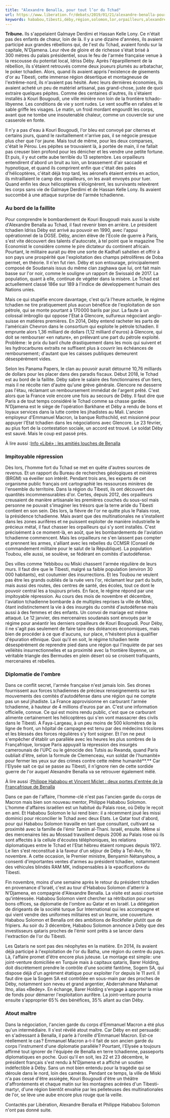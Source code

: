 ```yaml
---
title: "Alexandre Benalla, pour tout l’or du Tchad"
url: https://www.liberation.fr/debats/2019/01/21/alexandre-benalla-pour-tout-l-or-du-tchad_1704358
keywords: hababou,tibesti,déby,région,solomon,lor,orpailleurs,alexandre,benalla,tchad,tchadien
---
```

**Tribune.** Ils s'appelaient Galmaye Derdimi et Hassan Kelle Lony. Ce n'était pas des enfants de chœur, loin de là. Il y a une dizaine d'années, ils avaient participé aux grandes rébellions qui, de l'est du Tchad, avaient fondu sur la capitale, N'Djamena. Leur rêve de gloire et de richesse s'était brisé à 300 mètres du palais présidentiel, sous le feu de l'armée française venue à la rescousse du potentat local, Idriss Déby. Après l'éparpillement de la rébellion, ils s'étaient retrouvés comme deux joueurs plumés au arbatachar, le poker tchadien. Alors, quand ils avaient appris l'existence de gisements d'or au Tibesti, cette immense région désertique et montagneuse de l'extrême-nord, ils n'avaient pas hésité. Avec leurs dernières économies, ils avaient acheté un peu de matériel artisanal, pas grand-chose, juste de quoi extraire quelques pépites. Comme des centaines d'autres, ils s'étaient installés à Kouri Bougoudi, une ville minière non loin de la frontière tchado-libyenne. Les conditions de vie y sont rudes. Le vent souffle en rafales et le sable griffe les visages. Le matin, un froid mordant engourdit les corps, avant que ne tombe une insoutenable chaleur, comme un couvercle sur une casserole en fonte.

Il n'y a pas d'eau à Kouri Bougoudi, l'or bleu est convoyé par citernes et certains jours, quand le ravitaillement n'arrive pas, il se négocie presque plus cher que l'or jaune. Mais tout de même, pour les deux comparses, c'était le Pérou. Les pépites se trouvaient là, à portée de main, il ne fallait pas creuser bien profond pour les dénicher et les vendre une petite fortune. Et puis, il y eut cette aube terrible du 13 septembre. Les orpailleurs entendirent d'abord un bruit au loin, un brassement d'air saccadé et hypnotique, et quand ils comprirent enfin que c'était des pales d'hélicoptères, c'était déjà trop tard, les aéronefs étaient entrés en action, ils mitraillaient le camp des orpailleurs, on les avait envoyés pour tuer. Quand enfin les deux hélicoptères s'éloignèrent, les survivants relevèrent les corps sans vie de Galmaye Derdimi et de Hassan Kelle Lony. Ils avaient succombé à une attaque surprise de l'armée tchadienne.

### Au bord de la faillite

Pour comprendre le bombardement de Kouri Bougoudi mais aussi la visite d'Alexandre Benalla au Tchad, il faut revenir bien en arrière. Le président tchadien Idriss Déby est arrivé au pouvoir en 1990, avec l'appui opérationnel de la DGSE. Déby, ancien élève de l'Ecole de guerre à Paris, s'est vite découvert des talents d'autocrate, à tel point que le magazine The Economist le considère comme le pire dictateur du continent africain. Pourtant, le militaire aurait pu être une sorte de Kadhafi sahélien et offrir à son pays une prospérité que l'exploitation des champs pétrolifères de Doba permet, en théorie. Il n'en fut rien. Déby et son entourage, principalement composé de Soudanais issus du même clan zaghawa que lui, ont fait main basse sur l'or noir, comme le souligne un rapport de Swissaid de 2017. La population, quant à elle, continue de végéter dans la misère. Le Tchad est actuellement classé 186e sur 189 à l'indice de développement humain des Nations unies.

Mais ce qui stupéfie encore davantage, c'est qu'à l'heure actuelle, le régime tchadien ne tire pratiquement plus aucun bénéfice de l'exploitation de son pétrole, qui se monte pourtant à 170 000 barils par jour. La faute à un colossal imbroglio qui oppose l'Etat à Glencore, sulfureux négociant anglo-suisse en matières premières. En 2014, Déby entend racheter les parts de l'américain Chevron dans le consortium qui exploite le pétrole tchadien. Il emprunte alors 1,36 milliard de dollars (1,12 milliard d'euros) à Glencore, qui doit se rembourser «en nature», en prélevant une part du pétrole exploité. Problème : le prix du baril chute drastiquement dans les mois qui suivent et les hydrocarbures extraits ne suffisent plus à couvrir les échéances de remboursement ; d'autant que les caisses publiques demeurent désespérément vides.

Selon les Panama Papers, le clan au pouvoir aurait détourné 10,76 milliards de dollars pour les placer dans des paradis fiscaux. Début 2018, le Tchad est au bord de la faillite. Déby sabre le salaire des fonctionnaires d'un tiers, mais il ne récolte rien d'autre qu'une grève générale. Glencore ne desserre pas l'étau, réclamant un remboursement immédiat de l'argent prêté. C'est alors que la France vole encore une fois au secours de Déby. Il faut dire que Paris a de tout temps considéré le Tchad comme sa chasse gardée. N'Djamena est le siège de l'opération Barkhane et Déby a rendu de bons et loyaux services dans la lutte contre les jihadistes au Mali. L'ancien employeur d'Emmanuel Macron, la banque Rothschild, est missionné pour appuyer l'Etat tchadien dans les négociations avec Glencore. Le 23 février, au plus fort de la contestation sociale, un accord est trouvé. Le soldat Déby est sauvé. Mais le coup est passé près.

À lire aussi :[Info «Libé» : les amitiés louches de Benalla](https://www.liberation.fr/france/2019/01/06/info-libe-les-amities-louches-de-benalla_1701361)

### Impitoyable répression

Dès lors, l'homme fort du Tchad se met en quête d'autres sources de revenus. Et un rapport du Bureau de recherches géologiques et minières (BRGM) va éveiller son intérêt. Pendant trois ans, les experts de cet organisme public français ont cartographié les ressources minières de l'ensemble du territoire. Dans la région du Tibesti, ils ont découvert des quantités incommensurables d'or. Certes, depuis 2012, des orpailleurs creusaient de manière artisanale les premières couches du sous-sol mais personne ne pouvait s'imaginer les trésors que la terre aride du Tibesti contient en son sein. Dès lors, la fièvre de l'or ne quitte plus le Palais rose, la présidence tchadienne. Mais avant que des multinationales ne s'installent dans les zones aurifères et ne puissent exploiter de manière industrielle le précieux métal, il faut chasser les orpailleurs qui s'y sont installés. C'est précisément à ce moment-là, en août, que les bombardements de l'aviation tchadienne commencent. Mais les orpailleurs ne s'en laissent pas compter et prennent les armes, s'alliant avec les rebelles du CCMSR (Conseil de commandement militaire pour le salut de la République). La population Toubou, elle aussi, se soulève, se fédérant en comités d'autodéfense.

Des villes comme Yebbibou ou Miski chassent l'armée régulière de leurs murs. Il faut dire que le Tibesti, malgré sa faible population (environ 30 000 habitants), est coutumier des insurrections. Et les Toubou ne veulent pas être les grands oubliés de la ruée vers l'or, réclamant leur part du butin, mais aussi des routes, des centres de santé, des écoles, tout ce dont le pouvoir central les a toujours privés. En face, le régime répond par une impitoyable répression. Au cours des mois de novembre et décembre, l'aviation tchadienne bombarde à de multiples reprises la ville de Miski, ôtant indistinctement la vie à des insurgés du comité d'autodéfense mais aussi à des femmes et des enfants. Un convoi de mariage est même attaqué. Le 12 janvier, des mercenaires soudanais sont envoyés par le régime pour anéantir les derniers orpailleurs de Kouri Bougoudi. Pour Déby, il ne s'agit pas seulement de faire taire des doléances économiques, mais bien de procéder à ce que d'aucuns, sur place, n'hésitent plus à qualifier d'épuration ethnique. Quoi qu'il en soit, le régime tchadien tente désespérément de reprendre pied dans une région qui l'inquiète de par ses velléités insurrectionnelles et sa proximité avec la frontière libyenne, un véritable triangle des Bermudes en plein désert où se croisent trafiquants, mercenaires et rebelles.

### Diplomatie de l'ombre

Dans ce conflit secret, l'armée française n'est jamais loin. Ses drones fournissent aux forces tchadiennes de précieux renseignements sur les mouvements des comités d'autodéfense dans une région qui ne compte pas un seul jihadiste. La France approvisionne en carburant l'armée tchadienne, à hauteur de 4 millions d'euros par an. C'est une information officielle, connue. Ce qui est moins rendu public, c'est que ce carburant alimente certainement les hélicoptères qui s'en vont massacrer des civils dans le Tibesti. A Faya-Largeau, à un peu moins de 500 kilomètres de la ligne de front, un hôpital de campagne est tenu par des médecins tricolores et les blessés des forces régulières s'y font soigner. Et l'on ne peut s'empêcher d'établir un parallèle avec les heures les plus sombres de la Françafrique, lorsque Paris appuyait la répression des insurgés camerounais de l'UPC ou le génocide des Tutsis au Rwanda, quand Paris oubliait d'être, selon la formule de Clemenceau, «un soldat de l'humanité» pour fermer les yeux sur des crimes contre cette même humanité**.** Car l'Elysée sait ce qui se passe au Tibesti, il n'ignore rien de cette sordide guerre de l'or auquel Alexandre Benalla va se retrouver également mêlé.

À lire aussi :[Philippe Hababou et Vincent Miclet : deux portes d'entrée de la Françafrique de Benalla](https://www.liberation.fr/france/2019/01/06/philippe-hababou-et-vincent-miclet-deux-portes-d-entree-de-la-francafrique-de-benalla_1701360)

Dans ce pan de l'affaire, l'homme-clé n'est pas l'ancien garde du corps de Macron mais bien son nouveau mentor, Philippe Hababou Solomon. L'homme d'affaires israélien est un habitué du Palais rose, où Déby le reçoit en ami. Et Hababou Solomon le lui rend bien : il a récemment joué les missi dominici pour réconcilier le Tchad avec deux Etats. Le Qatar tout d'abord, pour qui Hababou Solomon travaille en tant que consultant, cultivant sa proximité avec la famille de l'émir Tamim al-Thani. Israël, ensuite. Même si des mercenaires liés au Mossad travaillent depuis 2006 au Palais rose où ils sont affectés à la cellule d'écoutes téléphoniques, les relations diplomatiques entre le Tchad et l'Etat hébreu étaient rompues depuis 1972. Le lien s'est reconstitué à la faveur d'un séjour de Déby à Tel-Aviv, fin novembre. A cette occasion, le Premier ministre, Benyamin Nétanyahou, a consenti d'importantes ventes d'armes au président tchadien, notamment des véhicules blindés RAM MK, indispensables à la «pacification» du Tibesti.

Fin novembre, moins d'une semaine après le retour du président tchadien en provenance d'Israël, c'est au tour d'Hababou Solomon d'atterrir à N'Djamena, en compagnie d'Alexandre Benalla. La visite est aussi courtoise qu'intéressée. Hababou Solomon vient chercher sa rétribution pour ses bons offices, sa diplomatie de l'ombre au Qatar et en Israël. La délégation de dirigeants de la société turque Sur International qui les accompagne et qui vient vendre des uniformes militaires est un leurre, une couverture. Hababou Solomon et Benalla ont des ambitions de Rockfeller plutôt que de fripiers. Au soir du 3 décembre, Hababou Solomon annonce à Déby que des investisseurs qataris proches de l'émir sont prêts à se lancer dans l'extraction de l'or du Tibesti.

Les Qataris ne sont pas des néophytes en la matière. En 2014, ils avaient déjà participé à l'exploitation de l'or du Batha, une région du centre du pays. Là, l'affaire promet d'être encore plus juteuse. Le montage est simple : une joint-venture domiciliée en Turquie mais à capitaux qataris, Barer Holding, doit discrètement prendre le contrôle d'une société fantôme, Sogem SA, qui dispose déjà d'un agrément étatique pour exploiter l'or depuis le 11 avril. Il faut dire que la Sogem SA est contrôlée en sous-main par des proches de Déby, notamment son neveu et grand argentier, Abderrahmane Mahamat Itno, alias «Bedey». En échange, Barer Holding s'engage à apporter la mise de fonds pour démarrer l'exploitation aurifère. La joint-venture pourra ensuite s'approprier 65 % des bénéfices, 35 % allant au clan Déby.

### Atout maître

Dans la négociation, l'ancien garde du corps d'Emmanuel Macron a été plus qu'un intermédiaire. Il s'est révélé atout maître. Car Déby en est persuadé : en s'adressant à Benalla, il parle à l'oreille d'Emmanuel Macron. Est-ce réellement le cas ? Emmanuel Macron a-t-il fait de son ancien garde du corps l'instrument d'une diplomatie parallèle ? Pourtant, l'Elysée a toujours affirmé tout ignorer de l'équipée de Benalla en terre tchadienne, passeports diplomatiques en poche. Quoi qu'il en soit, les 22 et 23 décembre, le président français s'est rendu à N'Djamena et a affiché un soutien indéfectible à Déby. Sans un mot bien entendu pour la tragédie qui se déroule dans le nord, loin des caméras. Pendant ce temps, la ville de Miski n'a pas cessé d'être assiégée, Kouri Bougoudi d'être un théâtre d'affrontements et chaque matin sur les montagnes acérées d'un Tibesti-martyr, d'une région bientôt envahie par les pelleteuses des multinationales de l'or, se lève une aube encore plus rouge que la veille.

Contactés par Libération, Alexandre Benalla et Philippe Hababou Solomon n'ont pas donné suite.

